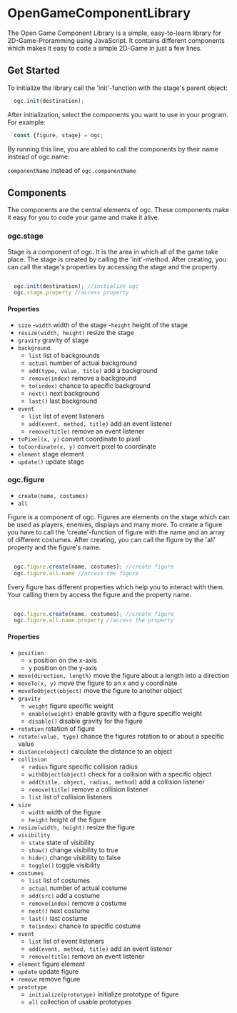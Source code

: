 # OpenGameComponentLibrary

The Open Game Component Library is a simple, easy-to-learn library for 2D-Game-Proramming using JavaScript. It contains different components which makes it easy to code a simple 2D-Game in just a few lines.

## Get Started

To initialize the library call the 'init'-function with the stage's parent object:

  ```js
    ogc.init(destination);
  ```

  After initialization, select the components you want to use in your program. For example:

  ```js
    const {figure, stage} = ogc;
  ```

By running this line, you are abled to call the components by their name instead of ogc.name:

```componentName```
 instead of 
```ogc.componentName```

## Components

The components are the central elements of ogc. These components make it easy for you to code your game and make it alive.

### ogc.stage

Stage is a component of ogc. It is the area in which all of the game take place. The stage is created by calling the 'init'-method. After creating, you can call the stage's properties by accessing the stage and the property.

```js

  ogc.init(destination); //initialize ogc
  ogc.stage.property //access property

```

#### Properties

  * `size`
    -`width` width of the stage
    -`height` height of the stage
  * `resize(width, height)` resize the stage
  * `gravity` gravity of stage
  * `background`
    - `list` list of backgrounds
    - `actual` number of actual background
    - `add(type, value, title)` add a background
    - `remove(index)` remove a background
    - `to(index)` chance to specific background
    - `next()` next background
    - `last()` last background
  * `event`
    - `list` list of event listeners
    - `add(event, method, title)` add an event listener
    - `remove(title)` remove an event listener
  * `toPixel(x, y)` convert coordinate to pixel
  * `toCoordinate(x, y)` convert pixel to coordinate
  * `element` stage element
  * `update()` update stage

### ogc.figure

  * `create(name, costumes)`
  * `all`

Figure is a component of ogc. Figures are elements on the stage which can be used as players, enemies, displays and many more.
To create a figure you have to call the 'create'-function of figure with the name and an array of different costumes. After creating, you can call the figure by the 'all' property and the figure's name.

```js

  ogc.figure.create(name, costumes); //create figure
  ogc.figure.all.name //access the figure

```

Every figure has different properties which help you to interact with them. Your calling them by access the figure and the property name.

```js

  ogc.figure.create(name, costumes); //create figure
  ogc.figure.all.name.property //access the property

```

#### Properties

  * `position`
    - `x` position on the x-axis
    - `y` position on the y-axis
  * `move(direction, length)` move the figure about a length into a direction
  * `moveTo(x, y)` move the figure to an x and y coordinate
  * `moveToObject(object)` move the figure to another object
  * `gravity`
    - `weight` figure specific weight
    - `enable(weight)` enable gravity with a figure specific weight
    - `disable()` disable gravity for the figure
  * `rotation` rotation of figure
  * `rotate(value, type)` chance the figures rotation to or about a specific value
  * `distance(object)` calculate the distance to an object
  * `collision`
    - `radius` figure specific collision radius
    - `withObject(object)` check for a collision with a specific object
    - `add(title, object, radius, method)` add a collision listener
    - `remove(title)` remove a collision listener
    - `list` list of collision listeners
  * `size`
    - `width` width of the figure
    - `height` height of the figure
  * `resize(width, height)` resize the figure
  * `visibility`
    - `state` state of visibility
    - `show()` change visibility to true
    - `hide()` change visibility to false
    - `toggle()` toggle visibility
  * `costumes`
    - `list` list of costumes
    - `actual` number of actual costume
    - `add(src)` add a costume
    - `remove(index)` remove a costume
    - `next()` next costume
    - `last()` last costume
    - `to(index)` chance to specific costume
  * `event`
    - `list` list of event listeners
    - `add(event, method, title)` add an event listener
    - `remove(title)` remove an event listener
  * `element` figure element
  * `update` update figure
  * `remove` remove figure
  * `prototype`
    - `initialize(prototype)` initialize prototype of figure
    - `all` collection of usable prototypes
